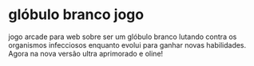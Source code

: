# glóbulo branco jogo
 jogo arcade para web sobre ser um glóbulo branco lutando contra os organismos infecciosos enquanto evolui para ganhar novas habilidades. Agora na nova versão ultra aprimorado e oline!
